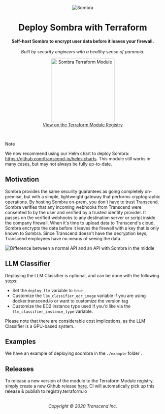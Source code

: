 <!-- markdownlint-disable MD041 MD033 -->

<p align="center">
  <img alt="Sombra" src="https://i.imgur.com/XNpxany.png"/>
</p>
<h1 align="center">Deploy Sombra with Terraform</h1>
<p align="center">
  <strong>Self-host Sombra to encrypt user data before it leaves your firewall.</strong><br /><br />
  <i>Built by security engineers with a healthy sense of paranoia.</i>
</p>
<p align="center">
  <a href="https://registry.terraform.io/modules/transcend-io/sombra/aws">
    <img alt="Sombra Terraform Module" src="https://i.imgur.com/9FUrMcN.png" height="206px"><br>
    View on the Terraform Module Registry
  </a>
</p>
<br />

> [!NOTE]
> We now recommend using our Helm chart to deploy Sombra: https://github.com/transcend-io/helm-charts. This module still works in many cases, but may not always be fully up-to-date.

## Motivation

Sombra provides the same security guarantees as going completely on-premise, but with a simple, lightweight gateway that performs cryptographic operations. By hosting Sombra on-prem, you don't have to trust Transcend. Sombra verifies that any incoming webhooks from Transcend were consented to by the user and verified by a trusted identity provider. It passes on the verified webhooks to any destination server or script inside the company firewall. When it's time to upload data to Transcend's cloud, Sombra encrypts the data before it leaves the firewall with a key that is only known to Sombra. Since Transcend doesn't have the decryption keys, Transcend employees have no means of seeing the data.

![Difference between a normal API and an API with Sombra in the middle](https://user-images.githubusercontent.com/7354176/65302016-a386a680-db2e-11e9-9457-c46af7de4ab7.png)

## LLM Classifier

Deploying the LLM Classifier is optional, and can be done with the following steps:

- Set the `deploy_llm` variable to `true`
- Customize the `llm_classifier_ecr_image` variable if you are using docker.transcend.io or want to customize the version tag
- Customize the EC2 instance type used if you'd like via the `llm_classifier_instance_type` variable.

Please note that there are considerable cost implications, as the LLM Classifier is a GPU-based system.

## Examples

We have an example of deploying soombra in the `./example` folder`.

## Releases

To release a new version of the module to the Terraform Module registry, simply create a new Github release [here](https://github.com/transcend-io/terraform-aws-sombra/releases/new). CI will automatically pick up this release & publish to registry.terraform.io

<p align="center">
  <br />
  <i>Copyright © 2020 Transcend Inc.</i>
</p>
